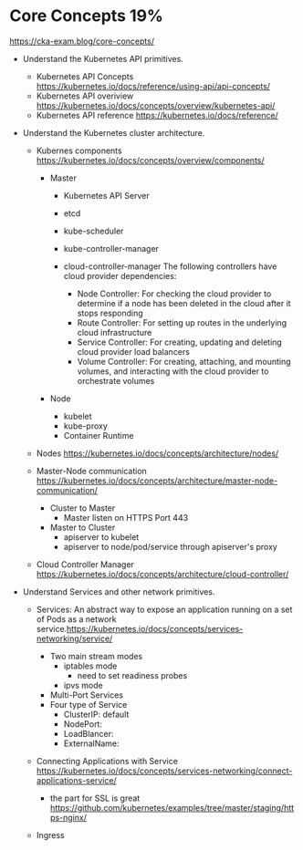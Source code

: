 # Core Concepts 19%
https://cka-exam.blog/core-concepts/

* Understand the Kubernetes API primitives.
  * Kubernetes API Concepts
 https://kubernetes.io/docs/reference/using-api/api-concepts/
  * Kubernetes API overiview
  https://kubernetes.io/docs/concepts/overview/kubernetes-api/
  * Kubernetes API reference
  https://kubernetes.io/docs/reference/


* Understand the Kubernetes cluster architecture.
  * Kubernes components https://kubernetes.io/docs/concepts/overview/components/
    * Master
      * Kubernetes API Server
      * etcd
      * kube-scheduler
      * kube-controller-manager
      * cloud-controller-manager
      The following controllers have cloud provider dependencies:

        * Node Controller: For checking the cloud provider to determine if a node has been deleted in the cloud after it stops responding
        * Route Controller: For setting up routes in the underlying cloud infrastructure
        * Service Controller: For creating, updating and deleting cloud provider load balancers
        * Volume Controller: For creating, attaching, and mounting volumes, and interacting with the cloud provider to orchestrate volumes

    * Node
      * kubelet
      * kube-proxy
      * Container Runtime

  * Nodes https://kubernetes.io/docs/concepts/architecture/nodes/
  * Master-Node communication https://kubernetes.io/docs/concepts/architecture/master-node-communication/
    * Cluster to Master
      * Master listen on HTTPS Port 443
    * Master to Cluster
      * apiserver to kubelet
      * apiserver to node/pod/service through apiserver's proxy  
  * Cloud Controller Manager https://kubernetes.io/docs/concepts/architecture/cloud-controller/

* Understand Services and other network primitives.
  * Services: An abstract way to expose an application running on a set of Pods as a network service.https://kubernetes.io/docs/concepts/services-networking/service/
    * Two main stream modes 
      * iptables mode
        * need to set readiness probes
      * ipvs mode
    * Multi-Port Services
    * Four type of Service
      * ClusterIP: default
      * NodePort:
      * LoadBlancer:
      * ExternalName:

  * Connecting Applications with Service
  https://kubernetes.io/docs/concepts/services-networking/connect-applications-service/
    * the part for SSL is great https://github.com/kubernetes/examples/tree/master/staging/https-nginx/
    
  * Ingress 